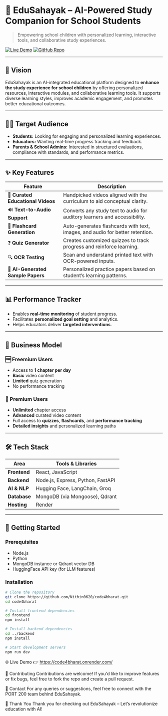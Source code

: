 # 📘 EduSahayak – AI-Powered Study Companion for School Students

> Empowering school children with personalized learning, interactive tools, and collaborative study experiences.

[![Live Demo](https://img.shields.io/badge/Live-Demo-blue?style=flat-square&logo=vercel)](https://code4bharat.onrender.com/)
[![GitHub Repo](https://img.shields.io/badge/Source-GitHub-lightgrey?style=flat-square&logo=github)](https://github.com/Nithin0620/code4bharat)

---

## 🎯 Vision

EduSahayak is an AI-integrated educational platform designed to **enhance the study experience for school children** by offering personalized resources, interactive modules, and collaborative learning tools. It supports diverse learning styles, improves academic engagement, and promotes better educational outcomes.

---

## 👨‍🏫 Target Audience

- **Students:** Looking for engaging and personalized learning experiences.
- **Educators:** Wanting real-time progress tracking and feedback.
- **Parents & School Admins:** Interested in structured evaluations, compliance with standards, and performance metrics.

---

## ✨ Key Features

| Feature                         | Description                                                                 |
|---------------------------------|-----------------------------------------------------------------------------|
| 🎥 **Curated Educational Videos** | Handpicked videos aligned with the curriculum to aid conceptual clarity.   |
| 🔊 **Text-to-Audio Support**      | Converts any study text to audio for auditory learners and accessibility.  |
| 🧠 **Flashcard Generation**       | Auto-generates flashcards with text, images, and audio for better retention. |
| ❓ **Quiz Generator**             | Creates customized quizzes to track progress and reinforce learning.       |
| 🔍 **OCR Testing**               | Scan and understand printed text with OCR-powered inputs.                  |
| 📝 **AI-Generated Sample Papers**| Personalized practice papers based on student’s learning patterns.         |

---

## 📊 Performance Tracker

- Enables **real-time monitoring** of student progress.
- Facilitates **personalized goal setting** and analytics.
- Helps educators deliver **targeted interventions**.

---

## 💼 Business Model

### 🆓 Freemium Users
- Access to **1 chapter per day**
- **Basic** video content
- **Limited** quiz generation
- No performance tracking

### 💎 Premium Users
- **Unlimited** chapter access
- **Advanced** curated video content
- Full access to **quizzes**, **flashcards**, and **performance tracking**
- **Detailed insights** and personalized learning paths

---

## 🛠️ Tech Stack

| Area        | Tools & Libraries                          |
|-------------|---------------------------------------------|
| **Frontend**| React, JavaScript                          |
| **Backend** | Node.js, Express, Python, FastAPI          |
| **AI & NLP**| Hugging Face, LangChain, Groq              |
| **Database**| MongoDB (via Mongoose), Qdrant             |
| **Hosting** | Render                                     |

---

## 🚀 Getting Started

### Prerequisites

- Node.js
- Python
- MongoDB instance or Qdrant vector DB
- HuggingFace API key (for LLM features)

### Installation

```bash
# Clone the repository
git clone https://github.com/Nithin0620/code4bharat.git
cd code4bharat

# Install frontend dependencies
cd frontend
npm install

# Install backend dependencies
cd ../backend
npm install

# Start development servers
npm run dev
```

🌐 Live Demo
👉 https://code4bharat.onrender.com/


🤝 Contributing
Contributions are welcome! If you'd like to improve features or fix bugs, feel free to fork the repo and create a pull request.


📩 Contact
For any queries or suggestions, feel free to connect with the PORT 200 team behind EduSahayak.


🙏 Thank You
Thank you for checking out EduSahayak – Let’s revolutionize education with AI!
